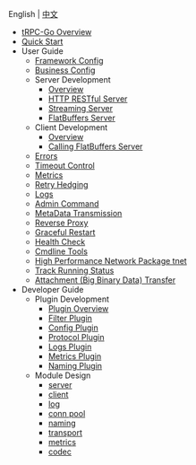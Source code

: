 English | [中文](README_zh_CN.md)

- [tRPC-Go Overview](/README.md)
- [Quick Start](/examples/helloworld/README.md)
- User Guide
  - [Framework Config](/docs/user_guide/framework_conf.md)
  - [Business Config](/config/README.md)
  - Server Development
    - [Overview](/docs/user_guide/server/overview.md)
    - [HTTP RESTful Server](/restful/README.md)
    - [Streaming Server](/stream/README.md)
    - [FlatBuffers Server](/docs/user_guide/server/flatbuffers.md)
  - Client Development
    - [Overview](/docs/user_guide/client/overview.md)
    - [Calling FlatBuffers Server](/docs/user_guide/client/flatbuffers.md)
  - [Errors](/errs/README.md)
  - [Timeout Control](/docs/user_guide/timeout_control.md)
  - [Metrics](/metrics/README.md)
  - [Retry Hedging](https://github.com/trpc-ecosystem/go-filter/blob/main/slime/README.md)
  - [Logs](/log/README.md)
  - [Admin Command](/admin/README.md)
  - [MetaData Transmission](/docs/user_guide/metadata_transmission.md)
  - [Reverse Proxy](/docs/user_guide/reverse_proxy.md)
  - [Graceful Restart](/docs/user_guide/graceful_restart.md)
  - [Health Check](/healthcheck/README.md)
  - [Cmdline Tools](https://github.com/trpc-group/trpc-go-cmdline)
  - [High Performance Network Package tnet](/docs/user_guide/tnet.md)
  - [Track Running Status](/rpcz/README.md)
  - [Attachment (Big Binary Data) Transfer](/docs/user_guide/attachment.md)
- Developer Guide
  - Plugin Development
    - [Plugin Overview](/plugin/README.md)
    - [Filter Plugin](/filter/README.md)
    - [Config Plugin](/docs/developer_guide/develop_plugins/config.md)
    - [Protocol Plugin](/docs/developer_guide/develop_plugins/protocol.md)
    - [Logs Plugin](/docs/developer_guide/develop_plugins/log.md)
    - [Metrics Plugin](/docs/developer_guide/develop_plugins/metrics.md)
    - [Naming Plugin](/docs/developer_guide/develop_plugins/naming.md)
  - Module Design
    - [server](/server/README.md)
    - [client](/client/README.md)
    - [log](/log/README.md)
    - [conn pool](/pool/connpool/README.md)
    - [naming](/naming/README.md)
    - [transport](/transport/README.md)
    - [metrics](/metrics/README.md)
    - [codec](/codec/README.md)
